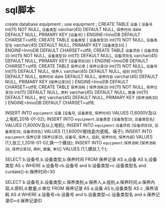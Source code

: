 # sql脚本
create database equipment ;
use  equipment ;
CREATE TABLE `设备` (
  `设备号` int(11) NOT NULL,
  `设备类型` varchar(45) DEFAULT NULL,
  `保养时间` date DEFAULT NULL,
  PRIMARY KEY (`设备号`)
) ENGINE=InnoDB DEFAULT CHARSET=utf8;
CREATE TABLE `设备类型` (
  `设备类型ID` int(11) NOT NULL,
  `设备类型名` varchar(45) DEFAULT NULL,
  PRIMARY KEY (`设备类型ID`)
) ENGINE=InnoDB DEFAULT CHARSET=utf8;
CREATE TABLE `设备项目` (
  `设备项目ID` int(11) NOT NULL,
  `设备类型ID` int(11) DEFAULT NULL,
  `设备项目名` varchar(45) DEFAULT NULL,
  PRIMARY KEY (`设备项目ID`)
) ENGINE=InnoDB DEFAULT CHARSET=utf8;
CREATE TABLE `保养记录` (
  `保养记录ID` int(11) NOT NULL,
  `设备号` int(11) DEFAULT NULL,
  `保养人` varchar(45) DEFAULT NULL,
  `组别` int(11) DEFAULT NULL,
  `保养时间` date DEFAULT NULL,
  `保养内容` varchar(45) DEFAULT NULL,
  PRIMARY KEY (`保养记录ID`)
) ENGINE=InnoDB DEFAULT CHARSET=utf8;
CREATE TABLE `保养消耗` (
  `保养消耗ID` int(11) NOT NULL,
  `保养记录ID` int(11) DEFAULT NULL,
  `原料` varchar(45) DEFAULT NULL,
  `数量` int(11) DEFAULT NULL,
  `单位` varchar(45) DEFAULT NULL,
  PRIMARY KEY (`保养消耗ID`)
) ENGINE=InnoDB DEFAULT CHARSET=utf8;

INSERT INTO `equipment`.`设备`
(`设备号`,
`设备类型`,
`保养时间`)
VALUES
(1,6000V及以上电机,2016-01-02);
INSERT INTO `equipment`.`设备类型`
(`设备类型ID`,
`设备类型名`)
VALUES
(1,6000V及以上电机);
INSERT INTO `equipment`.`设备项目`
(`设备项目ID`,
`设备类型ID`,
`设备项目名`)
VALUES
(1,1,6000V接线盒内瓷瓶、端子);
INSERT INTO `equipment`.`保养记录`
(`保养记录ID`,
`设备号`,
`保养人`,
`组别`,
`保养时间`,
`保养内容`)
VALUES
(1,1,张三,1,2016-01-02,换一个螺丝);
INSERT INTO `equipment`.`保养消耗`
(`保养消耗ID`,
`保养记录ID`,
`原料`,
`数量`,
`单位`)
VALUES
(1,1,螺丝,1,个);

SELECT b.设备号,b.设备类型,b.保养时间 
 FROM 保养记录 AS a,设备 AS b,设备类型 AS c 
 WHERE a.设备号=b.设备号 
 and b.设备类型=c.设备类型名 
 and curdate()-b.保养时间<30

SELECT b.设备号,b.设备类型,c.保养类别,a.保养人,a.组别,a.保养时间,a.保养内容,d.原料,d.数量,d.单位
 FROM 保养记录 AS a,设备 AS b,设备类型 AS c ,保养消耗 AS d
 WHERE a.设备号=b.设备号 
 and b.设备类型=c.设备类型名 
 and a.保养记录ID=d.保养记录ID

